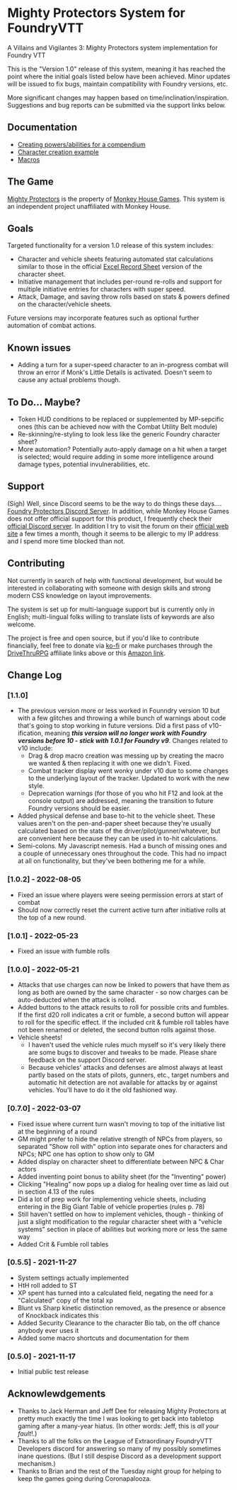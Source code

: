 # Mighty Protectors System for FoundryVTT
A Villains and Vigilantes 3:  Mighty Protectors system implementation for Foundry VTT

This is the "Version 1.0" release of this system, meaning it has reached the point where the initial goals listed below have been achieved.  Minor updates will be issued to fix bugs, maintain compatibility with Foundry versions, etc.

More significant changes may happen based on time/inclination/inspiration.  Suggestions and bug reports can be submitted via the support links below.

## Documentation
- [Creating powers/abilities for a compendium](ability-example.md)
- [Character creation example](character-example.md)
- [Macros](macro-helpers.md)

## The Game
[Mighty Protectors](https://www.drivethrurpg.com/product/220501/VV-30-Mighty-Protectors?affiliate_id=1692486) is the property of [Monkey House Games](https://monkeyhousegames.com/).  This system is an independent project unaffiliated with Monkey House.

## Goals
Targeted functionality for a version 1.0 release of this system includes:
- Character and vehicle sheets featuring automated stat calculations similar to those in the official [Excel Record Sheet](https://www.drivethrurpg.com/product/222459/Mighty-Protectors-Excel-Record-Sheet-Pack?term=mighty+protectors?affiliate_id=1692486) version of the character sheet.
- Initiative management that includes per-round re-rolls and support for multiple initiative entries for characters with super speed.
- Attack, Damage, and saving throw rolls based on stats & powers defined on the character/vehicle sheets.

Future versions may incorporate features such as optional further automation of combat actions.

## Known issues
- Adding a turn for a super-speed character to an in-progress combat will throw an error if Monk's Little Details is activated.  Doesn't seem to cause any actual problems though.

## To Do... Maybe?
- Token HUD conditions to be replaced or supplemented by MP-sepcific ones (this can be achieved now with the Combat Utility Belt module)
- Re-skinning/re-styling to look less like the generic Foundry character sheet?
- More automation?  Potentially auto-apply damage on a hit when a target is selected; would require adding in some more intelligence around damage types, potential invulnerabilities, etc.

## Support
(Sigh) Well, since Discord seems to be the way to do things these days.... [Foundry Protectors Discord Server](https://discord.gg/VU98efBCuP).  In addition, while Monkey House Games does not offer official support for this product, I frequently check their [official Discord server](https://discord.gg/aC8v35gAPP).  In addition I try to visit the forum on their [official web site](https://monkeyhousegames.com/) a few times a month, though it seems to be allergic to my IP address and I spend more time blocked than not.


## Contributing
Not currently in search of help with functional development, but would be interested in collaborating with someone with design skills and strong modern CSS knowledge on layout improvements.

The system is set up for multi-language support but is currently only in English; multi-lingual folks willing to translate lists of keywords are also welcome.

The project is free and open source, but if you'd like to contribute financially, feel free to donate via [ko-fi](https://ko-fi.com/drl2461951) or make purchases through the [DriveThruRPG](https://www.drivethrurpg.com/?affiliate_id=1692486) affiliate links above or this [Amazon link](https://amzn.to/3kGDqgc).


## Change Log

### [1.1.0]

- The previous version more or less worked in Founndry version 10 but with a few glitches and throwing a while bunch of warnings about code that's going to stop working in future versions.  Did a first pass of v10-ification, meaning ***this version will no longer work with Foundry versions before 10 - stick with 1.0.1 for Foundry v9***.  Changes related to v10 include:
    - Drag & drop macro creation was messing up  by creating the macro we wanted & then replacing it with one we didn't.  Fixed.
    - Combat tracker display went wonky under v10 due to some changes to the underlying layout of the tracker.  Updated to work with the new style.
    - Deprecation warnings (for those of you who hit F12 and look at the console output) are addressed, meaning the transition to future Foundry versions should be easier.
- Added physical defense and base to-hit to the vehicle sheet.  These values aren't on the pen-and-paper sheet because they're usually calculated based on the stats of the driver/pilot/gunner/whatever, but are convenient here because they can be used in to-hit calculations.
- Semi-colons.  My Javascript nemesis.  Had a bunch of missing ones and a couple of unnecessary ones throughout the code.  This had no impact at all on functionality, but they've been bothering me for a while.


### [1.0.2] - 2022-08-05

- Fixed an issue where players were seeing permission errors at start of combat
- Should now correctly reset the current active turn after initiative rolls at the top of a new round.

### [1.0.1] - 2022-05-23

- Fixed an issue with fumble rolls

### [1.0.0] - 2022-05-21

- Attacks that use charges can now be linked to powers that have them as long as both are owned by the same character - so now charges can be auto-deducted when the attack is rolled.
- Added buttons to the attack results to roll for possible crits and fumbles.  If the first d20 roll indicates a crit or fumble, a second button will appear to roll for the specific effect.  If the included crit & fumble roll tables have not been renamed or deleted, the second button rolls against those.
- Vehicle sheets!
    - I haven't used the vehicle rules much myself so it's very likely there are some bugs to discover and tweaks to be made.  Please share feedback on the support Discord server.
    - Because vehicles' attacks and defenses are almost always at least partly based on the stats of pilots, gunners, etc., target numbers and automatic hit detection are not available for attacks by or against vehicles.  You'll have to do it the old fashioned way.

### [0.7.0] - 2022-03-07

- Fixed issue where current turn wasn't moving to top of the initiative list at the beginning of a round
- GM might prefer to hide the relative strength of NPCs from players, so separated "Show roll with" option into separate ones for characters and NPCs; NPC one has option to show only to GM
- Added display on character sheet to differentiate between NPC & Char actors
- Added inventing point bonus to ability sheet (for the "Inventing" power)
- Clicking "Healing" now pops up a dialog for healing over time as laid out in section 4.13 of the rules
- Did a lot of prep work for implementing vehicle sheets, including entering in the Big Giant Table of vehicle properties (rules p. 78)
- Still haven't settled on how to implement vehicles, though - thinking of just a slight modification to the regular character sheet with a "vehicle systems" section in place of abilities but working more or less the same way
- Added Crit & Fumble roll tables


### [0.5.5] - 2021-11-27

- System settings actually implemented
- HtH roll added to ST
- XP spent has turned into a calculated field, negating the need for a "Calculated" copy of the total xp
- Blunt vs Sharp kinetic distinction removed, as the presence or absence of Knockback indicates this
- Added Security Clearance to the character Bio tab, on the off chance anybody ever uses it
- Added some macro shortcuts and documentation for them

### [0.5.0] - 2021-11-17

- Initial public test release

## Acknowlewdgements

- Thanks to Jack Herman and Jeff Dee for releasing Mighty Protectors at pretty much exactly the time I was looking to get back into tabletop gaming after a many-year hiatus.  (In other words:  Jeff, this is *all your fault*!.)
- Thanks to all the folks on the League of Extraordinary FoundryVTT Developers discord for answering so many of my possibly sometimes inane questions.  (But I still despise Discord as a development support mechanism.)
- Thanks to Brian and the rest of the Tuesday night group for helping to keep the games going during Coronapalooza.

